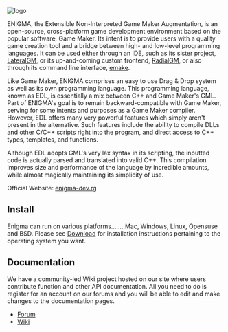 ![logo](https://user-images.githubusercontent.com/75296992/139542170-cdda2b21-2b60-4820-afe6-0ff11e8ae29b.png)

ENIGMA, the Extensible Non-Interpreted Game Maker Augmentation, is an open-source, cross-platform game development environment based on the popular software, Game Maker. Its intent is to provide users with a quality game creation tool and a bridge between high- and low-level programming languages. It can be used either through an IDE, such as its sister project, [LateralGM](https://github.com/IsmAvatar/LateralGM), or its up-and-coming custom frontend, [RadialGM](https://github.com/enigma-dev/RadialGM), or also through its command line interface, [emake](CommandLine/emake).

Like Game Maker, ENIGMA comprises an easy to use Drag & Drop system as well as its own programming language. This programming language, known as EDL, is essentially a mix between C++ and Game Maker's GML. Part of ENIGMA's goal is to remain backward-compatible with Game Maker, serving for some intents and purposes as a Game Maker compiler. However, EDL offers many very powerful features which simply aren't present in the alternative. Such features include the ability to compile DLLs and other C/C++ scripts right into the program, and direct access to C++ types, templates, and functions.

Although EDL adopts GML's very lax syntax in its scripting, the inputted code is actually parsed and translated into valid C++. This compilation improves size and performance of the language by incredible amounts, while almost magically maintaining its simplicity of use.

Official Website: [enigma-dev.rg](https://enigma-dev.org)


## Install
Enigma can run on various platforms........Mac, Windows, Linux, Opensuse and BSD.
Please see [Download](https://enigma-dev.org/download.htm) for installation instructions pertaining to the operating system you want.

## Documentation
We have a community-led Wiki project hosted on our site where users contribute function and other API documentation. All you need to do is register for an account on our forums and you will be able to edit and make changes to the documentation pages.
* [Forum](https://enigma-dev.org/forums/)
* [Wiki](https://enigma-dev.org/docs/Wiki/Main_Page)

